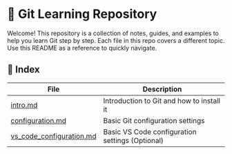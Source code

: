 # 📘 Git Learning Repository

Welcome! This repository is a collection of notes, guides, and examples to help you learn Git step by step.
Each file in this repo covers a different topic. Use this README as a reference to quickly navigate.


## 📑 Index  

| File | Description |
|------|-------------|
| [intro.md](./notes/intro.md) | Introduction to Git and how to install it |
| [configuration.md](./notes/configuration.md) | Basic Git configuration settings |
| [vs_code_configuration.md](./notes/vs_code_configuration.md) | Basic VS Code configuration settings (Optional) |
